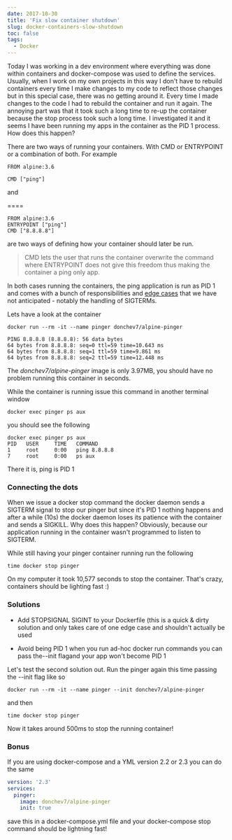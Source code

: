 ```yaml
---
date: 2017-10-30
title: 'Fix slow container shutdown'
slug: docker-containers-slow-shutdown
toc: false
tags:
  - Docker
---
```


Today I was working in a dev environment where everything was done within containers and docker-compose was used to define the services. Usually, when I work on my own projects in this way I don't have to rebuild containers every time I make changes to my code to reflect those changes but in this special case, there was no getting around it. Every time I made changes to the code I had to rebuild the container and run it again. The annoying part was that it took such a long time to re-up the container because the stop process took such a long time. I investigated it and it seems I have been running my apps in the container as the PID 1 process. How does this happen?

There are two ways of running your containers. With CMD or ENTRYPOINT or a combination of both. For example


```
FROM alpine:3.6

CMD ["ping"]
```

and

====

```
FROM alpine:3.6
ENTRYPOINT ["ping"]
CMD ["8.8.8.8"]
```

are two ways of defining how your container should later be run. 


> CMD lets the user that runs the container overwrite the command where ENTRYPOINT does not give this freedom thus making the container a ping only app.


In both cases running the containers, the ping application is run as PID 1 and comes with a bunch of responsibilities and [edge cases](https://engineeringblog.yelp.com/2016/01/dumb-init-an-init-for-docker.html) that we have not anticipated - notably the handling of SIGTERMs.


Lets have a look at the container

```
docker run --rm -it --name pinger donchev7/alpine-pinger
```

```
PING 8.8.8.8 (8.8.8.8): 56 data bytes
64 bytes from 8.8.8.8: seq=0 ttl=59 time=10.643 ms
64 bytes from 8.8.8.8: seq=1 ttl=59 time=9.861 ms
64 bytes from 8.8.8.8: seq=2 ttl=59 time=12.448 ms
```

The *donchev7/alpine-pinger* image is only 3.97MB, you should have no problem running this container in seconds.

While the container is running issue this command in another terminal window

```
docker exec pinger ps aux
```

you should see the following

```
docker exec pinger ps aux                               
PID   USER     TIME   COMMAND
1     root     0:00   ping 8.8.8.8
7     root     0:00   ps aux
```

There it is, ping is PID 1


### Connecting the dots

When we issue a docker stop command the docker daemon sends a SIGTERM signal to stop our pinger but since it's PID 1 nothing happens and after a while (10s) the docker daemon loses its patience with the container and sends a SIGKILL. Why does this happen? Obviously, because our application running in the container wasn't programmed to listen to SIGTERM.

While still having your pinger container running run the following

```
time docker stop pinger
```

On my computer it took 10,577 seconds to stop the container. That's crazy, containers should be lighting fast :)

### Solutions

- Add STOPSIGNAL SIGINT  to your Dockerfile (this is a quick & dirty solution and only takes care of one edge case and shouldn't actually be used

- Avoid being PID 1 when you run ad-hoc docker run commands you can pass the--init flagand your app won't become PID 1

Let's test the second solution out. Run the pinger again this time passing the --init flag like so

```
docker run --rm -it --name pinger --init donchev7/alpine-pinger
```

and then

```
time docker stop pinger
```

Now it takes around 500ms to stop the running container!


### Bonus

If you are using docker-compose and a YML version 2.2 or 2.3 you can do the same

```yaml
version: '2.3'
services:
  pinger:
    image: donchev7/alpine-pinger
    init: true
```

save this in a docker-compose.yml file and your docker-compose stop command should be lightning fast!

<br />
<br />